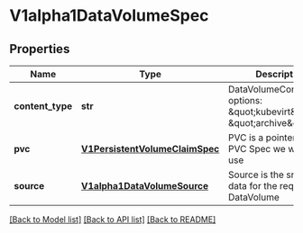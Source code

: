 # V1alpha1DataVolumeSpec

## Properties
Name | Type | Description | Notes
------------ | ------------- | ------------- | -------------
**content_type** | **str** | DataVolumeContentType options: \&quot;kubevirt\&quot;, \&quot;archive\&quot; | [optional] 
**pvc** | [**V1PersistentVolumeClaimSpec**](V1PersistentVolumeClaimSpec.md) | PVC is a pointer to the PVC Spec we want to use | 
**source** | [**V1alpha1DataVolumeSource**](V1alpha1DataVolumeSource.md) | Source is the src of the data for the requested DataVolume | 

[[Back to Model list]](../README.md#documentation-for-models) [[Back to API list]](../README.md#documentation-for-api-endpoints) [[Back to README]](../README.md)


